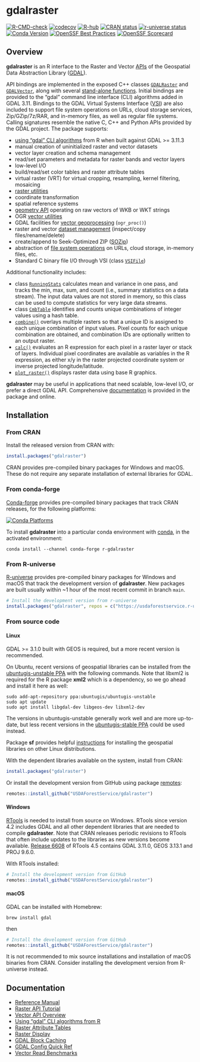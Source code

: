 
<!-- README.md is generated from README.Rmd. Please edit that file -->

# gdalraster

<!-- badges: start -->

[![R-CMD-check](https://github.com/USDAForestService/gdalraster/actions/workflows/R-CMD-check.yaml/badge.svg)](https://github.com/USDAForestService/gdalraster/actions/workflows/R-CMD-check.yaml)
[![codecov](https://codecov.io/gh/ctoney/gdalraster/branch/main/graph/badge.svg?token=MXIOPZQ2IU)](https://app.codecov.io/gh/ctoney/gdalraster)
[![R-hub](https://github.com/USDAForestService/gdalraster/actions/workflows/rhub.yaml/badge.svg)](https://github.com/USDAForestService/gdalraster/actions/workflows/rhub.yaml)
[![CRAN
status](https://www.r-pkg.org/badges/version/gdalraster)](https://CRAN.R-project.org/package=gdalraster)
[![r-universe
status](https://usdaforestservice.r-universe.dev/badges/gdalraster)](https://usdaforestservice.r-universe.dev/gdalraster)
[![Conda
Version](https://img.shields.io/conda/vn/conda-forge/r-gdalraster)](https://anaconda.org/conda-forge/r-gdalraster)
[![OpenSSF Best
Practices](https://www.bestpractices.dev/projects/9382/badge)](https://www.bestpractices.dev/projects/9382)
[![OpenSSF
Scorecard](https://api.scorecard.dev/projects/github.com/USDAForestService/gdalraster/badge)](https://scorecard.dev/viewer/?uri=github.com/USDAForestService/gdalraster)
<!-- badges: end -->

## Overview

**gdalraster** is an R interface to the Raster and Vector
[APIs](https://gdal.org/en/stable/api/index.html) of the Geospatial Data
Abstraction Library ([GDAL](https://gdal.org/en/stable/)).

API bindings are implemented in the exposed C++ classes
[`GDALRaster`](https://usdaforestservice.github.io/gdalraster/reference/GDALRaster-class.html)
and
[`GDALVector`](https://usdaforestservice.github.io/gdalraster/reference/GDALVector-class.html),
along with several [stand-alone
functions](https://usdaforestservice.github.io/gdalraster/reference/index.html#stand-alone-functions).
Initial bindings are provided to the “gdal” command line interface (CLI)
algorithms added in GDAL 3.11. Bindings to the GDAL Virtual Systems
Interface ([VSI](https://gdal.org/en/stable/api/cpl.html#cpl-vsi-h)) are
also included to support file system operations on URLs, cloud storage
services, Zip/GZip/7z/RAR, and in-memory files, as well as regular file
systems. Calling signatures resemble the native C, C++ and Python APIs
provided by the GDAL project. The package supports:

- [using “gdal” CLI
  algorithms](https://usdaforestservice.github.io/gdalraster/articles/use-gdal-cli-from-r.html)
  from R when built against GDAL \>= 3.11.3
- manual creation of uninitialized raster and vector datasets
- vector layer creation and schema management
- read/set parameters and metadata for raster bands and vector layers
- low-level I/O
- build/read/set color tables and raster attribute tables
- virtual raster (VRT) for virtual cropping, resampling, kernel
  filtering, mosaicing
- [raster
  utilities](https://usdaforestservice.github.io/gdalraster/reference/index.html#raster-utilities)
- coordinate transformation
- spatial reference systems
- [geometry
  API](https://usdaforestservice.github.io/gdalraster/reference/index.html#geometry)
  operating on raw vectors of WKB or WKT strings
- OGR [vector
  utilities](https://usdaforestservice.github.io/gdalraster/reference/index.html#vector-utilities)
- GDAL facilities for [vector
  geoprocessing](https://usdaforestservice.github.io/gdalraster/reference/ogr_proc.html)
  (`ogr_proc()`)
- raster and vector [dataset
  management](https://usdaforestservice.github.io/gdalraster/reference/index.html#general-data-management)
  (inspect/copy files/rename/delete)
- create/append to Seek-Optimized ZIP
  ([SOZip](https://github.com/sozip/sozip-spec))
- abstraction of [file system
  operations](https://usdaforestservice.github.io/gdalraster/reference/index.html#virtual-file-systems)
  on URLs, cloud storage, in-memory files, etc.
- Standard C binary file I/O through VSI (class
  [`VSIFile`](https://usdaforestservice.github.io/gdalraster/reference/VSIFile-class.html))

Additional functionality includes:

- class
  [`RunningStats`](https://usdaforestservice.github.io/gdalraster/reference/RunningStats-class.html)
  calculates mean and variance in one pass, and tracks the min, max,
  sum, and count (i.e., summary statistics on a data stream). The input
  data values are not stored in memory, so this class can be used to
  compute statistics for very large data streams.
- class
  [`CmbTable`](https://usdaforestservice.github.io/gdalraster/reference/CmbTable-class.html)
  identifies and counts unique combinations of integer values using a
  hash table.
- [`combine()`](https://usdaforestservice.github.io/gdalraster/reference/combine.html)
  overlays multiple rasters so that a unique ID is assigned to each
  unique combination of input values. Pixel counts for each unique
  combination are obtained, and combination IDs are optionally written
  to an output raster.
- [`calc()`](https://usdaforestservice.github.io/gdalraster/reference/calc.html)
  evaluates an R expression for each pixel in a raster layer or stack of
  layers. Individual pixel coordinates are available as variables in the
  R expression, as either x/y in the raster projected coordinate system
  or inverse projected longitude/latitude.
- [`plot_raster()`](https://usdaforestservice.github.io/gdalraster/reference/plot_raster.html)
  displays raster data using base R graphics.

**gdalraster** may be useful in applications that need scalable,
low-level I/O, or prefer a direct GDAL API. Comprehensive
[documentation](#documentation) is provided in the package and online.

## Installation

### From CRAN

Install the released version from CRAN with:

``` r
install.packages("gdalraster")
```

CRAN provides pre-compiled binary packages for Windows and macOS. These
do not require any separate installation of external libraries for GDAL.

### From conda-forge

[Conda-forge](https://github.com/conda-forge/r-gdalraster-feedstock)
provides pre-compiled binary packages that track CRAN releases, for the
following platforms:

[![Conda
Platforms](https://img.shields.io/conda/pn/conda-forge/r-gdalraster.svg)](https://anaconda.org/conda-forge/r-gdalraster)

To install **gdalraster** into a particular conda environment with
[conda](https://docs.conda.io/projects/conda/en/stable/), in the
activated environment:

    conda install --channel conda-forge r-gdalraster

### From R-universe

[R-universe](https://usdaforestservice.r-universe.dev/gdalraster)
provides pre-compiled binary packages for Windows and macOS that track
the development version of **gdalraster**. New packages are built
usually within ~1 hour of the most recent commit in branch `main`.

``` r
# Install the development version from r-universe
install.packages("gdalraster", repos = c("https://usdaforestservice.r-universe.dev", "https://cran.r-project.org"))
```

### From source code

#### Linux

GDAL \>= 3.1.0 built with GEOS is required, but a more recent version is
recommended.

On Ubuntu, recent versions of geospatial libraries can be installed from
the [ubuntugis-unstable
PPA](https://launchpad.net/~ubuntugis/+archive/ubuntu/ubuntugis-unstable)
with the following commands. Note that libxml2 is required for the R
package **xml2** which is a dependency, so we go ahead and install it
here as well:

    sudo add-apt-repository ppa:ubuntugis/ubuntugis-unstable
    sudo apt update
    sudo apt install libgdal-dev libgeos-dev libxml2-dev

The versions in ubuntugis-unstable generally work well and are more
up-to-date, but less recent versions in the [ubuntugis-stable
PPA](https://launchpad.net/~ubuntugis/+archive/ubuntu/ppa) could be used
instead.

Package **sf** provides helpful
[instructions](https://github.com/r-spatial/sf#linux) for installing the
geospatial libraries on other Linux distributions.

With the dependent libraries available on the system, install from CRAN:

``` r
install.packages("gdalraster")
```

Or install the development version from GitHub using package
[remotes](https://remotes.r-lib.org/):

``` r
remotes::install_github("USDAForestService/gdalraster")
```

#### Windows

[RTools](https://cran.r-project.org/bin/windows/Rtools/) is needed to
install from source on Windows. RTools since version 4.2 includes GDAL
and all other dependent libraries that are needed to compile
**gdalraster**. Note that CRAN releases periodic revisions to RTools
that often include updates to the libraries as new versions become
available. [Release
6608](https://cran.r-project.org/bin/windows/Rtools/rtools45/rtools.html)
of RTools 4.5 contains GDAL 3.11.0, GEOS 3.13.1 and PROJ 9.6.0.

With RTools installed:

``` r
# Install the development version from GitHub
remotes::install_github("USDAForestService/gdalraster")
```

#### macOS

GDAL can be installed with Homebrew:

    brew install gdal

then

``` r
# Install the development version from GitHub
remotes::install_github("USDAForestService/gdalraster")
```

It is not recommended to mix source installations and installation of
macOS binaries from CRAN. Consider installing the development version
from R-universe instead.

## Documentation

- [Reference
  Manual](https://usdaforestservice.github.io/gdalraster/reference/)
- [Raster API
  Tutorial](https://usdaforestservice.github.io/gdalraster/articles/raster-api-tutorial.html)
- [Vector API
  Overview](https://usdaforestservice.github.io/gdalraster/articles/vector-api-overview.html)
- [Using “gdal” CLI algorithms from
  R](https://usdaforestservice.github.io/gdalraster/articles/use-gdal-cli-from-r.html)
- [Raster Attribute
  Tables](https://usdaforestservice.github.io/gdalraster/articles/raster-attribute-tables.html)
- [Raster
  Display](https://usdaforestservice.github.io/gdalraster/articles/raster-display.html)
- [GDAL Block
  Caching](https://usdaforestservice.github.io/gdalraster/articles/gdal-block-cache.html)
- [GDAL Config Quick
  Ref](https://usdaforestservice.github.io/gdalraster/articles/gdal-config-quick-ref.html)
- [Vector Read
  Benchmarks](https://usdaforestservice.github.io/gdalraster/articles/vector-read-benchmarks.html)
